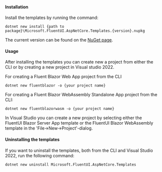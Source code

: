 #### Installation
Install the templates by running the command:
```
dotnet new install {path to package}\Microsoft.FluentUI.AspNetCore.Templates.{version}.nupkg
```
The current version can be found on the [NuGet page](https://www.nuget.org/packages/Microsoft.FluentUI.AspNetCore.Templates/). 

#### Usage
After installing the templates you can create new a project from either the CLI or by creating a new project in Visual studio 2022. 

For creating a Fluent Blazor Web App project from the CLI 
```
dotnet new fluentblazor -o {your project name}
``` 
For creating a Fluent Blazor WebAssembly Standalone App project from the CLI:
```
dotnet new fluentblazorwasm -o {your project name}
``` 
In Visual Studio you can create a new project by selecting either the FluentUI Blazor Server App template or the FluentUI Blazor WebAssembly template in the 'File->New->Project'-dialog.

#### Uninstalling the templates
If you want to uninstall the templates, both from the CLI and Visual Studio 2022,  run the following command:
```
dotnet new uninstall Microsoft.FluentUI.AspNetCore.Templates
```
